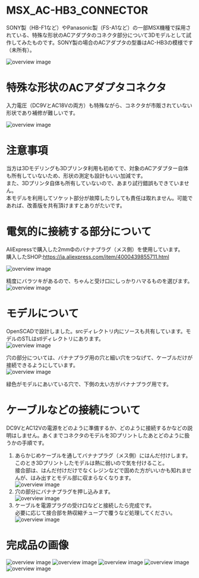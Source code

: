 # MSX_AC-HB3_CONNECTOR
SONY製（HB-F1など）やPanasonic製（FS-A1など）の一部MSX機種で採用されている、特殊な形状のACアダプタのコネクタ部分について3Dモデルとして試作してみたものです。SONY製の場合のACアダプタの型番はAC-HB3の模様です（未所有）。

![overview image](image/model_photo.jpg)

# 特殊な形状のACアダプタコネクタ
入力電圧（DC9VとAC18Vの両方）も特殊ながら、コネクタが市販されていない形状であり補修が難しいです。

![overview image](image/socket.jpg)

# 注意事項
当方は3Dモデリングも3Dプリンタ利用も初めてで、対象のACアダプター自体も所有していないため、形状の測定も設計もいい加減です。<br>
また、3Dプリンタ自体も所有していないので、あまり試行錯誤もできていません。<br>
本モデルを利用してソケット部分が故障したりしても責任は取れません。可能であれば、改善版を共有頂けますとありがたいです。

# 電気的に接続する部分について
AliExpressで購入した2mmΦのバナナプラグ（メス側）を使用しています。<br>
購入したSHOP:https://ja.aliexpress.com/item/4000439855711.html<br>

![overview image](image/plug.jpg)

精度にバラツキがあるので、ちゃんと受け口にしっかりハマるものを選びます。<br>
![overview image](image/insert_test.jpg)

# モデルについて
OpenSCADで設計しました。srcディレクトリ内にソースも共有しています。モデルのSTLはstlディレクトリにあります。<br>
![overview image](image/model_overview.png)

穴の部分については、バナナプラグ用の穴と細い穴をつなげて、ケーブルだけが接続できるようにしています。<br>
![overview image](image/model_hole.png)

緑色がモデルにあいている穴で、下側の太い方がバナナプラグ用です。

# ケーブルなどの接続について
DC9VとAC12Vの電源をどのように準備するか、どのように接続するかなどの説明はしません。あくまでコネクタのモデルを3Dプリントしたあとどのように扱うかの手順です。<br>
1. あらかじめケーブルを通してバナナプラグ（メス側）にはんだ付けします。<br>
このとき3Dプリントしたモデルは熱に弱いので気を付けること。<br>
接合部は、はんだ付けだけでなくレジンなどで固めた方がいいかも知れませんが、はみ出すとモデル部に収まらなくなります。<br>
![overview image](image/solder.jpg)
2. 穴の部分にバナナプラグを押し込みます。<br>
![overview image](image/push.jpg)
3. ケーブルを電源プラグの受け口などと接続したら完成です。<br>
必要に応じて接合部を熱収縮チューブで覆うなど処理してください。<br>
![overview image](image/finish.jpg)

# 完成品の画像
![overview image](image/finish2.jpg)
![overview image](image/finish3.jpg)
![overview image](image/finish4.jpg)
![overview image](image/finish5.jpg)
![overview image](image/finish6.jpg)
